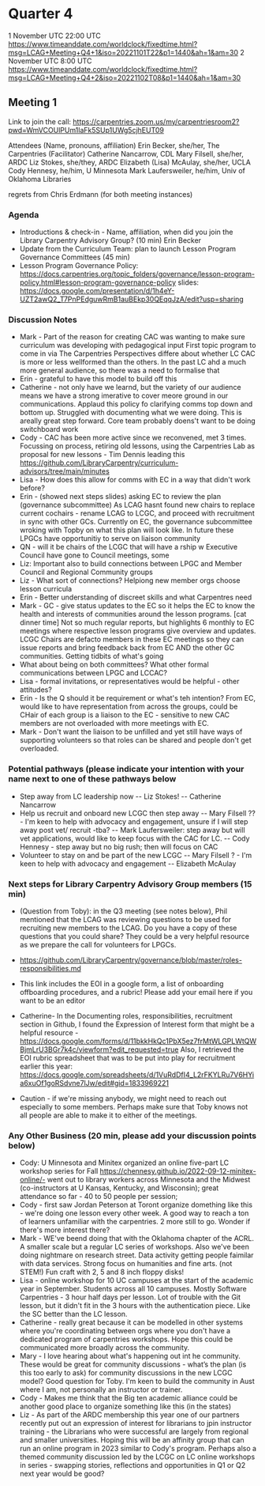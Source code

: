 # Quarter 4
1 November UTC 22:00 UTC 
https://www.timeanddate.com/worldclock/fixedtime.html?msg=LCAG+Meeting+Q4+1&iso=20221101T22&p1=1440&ah=1&am=30
2 November UTC 8:00 UTC
https://www.timeanddate.com/worldclock/fixedtime.html?msg=LCAG+Meeting+Q4+2&iso=20221102T08&p1=1440&ah=1&am=30

## Meeting 1
Link to join the call: https://carpentries.zoom.us/my/carpentriesroom2?pwd=WmVCOUlPUm1laFk5SUp1UWg5cjhEUT09

Attendees (Name, pronouns, affiliation)
Erin Becker, she/her, The Carpentries (Facilitator)
Catherine Nancarrow, CDL
Mary Filsell, she/her, ARDC 
Liz Stokes, she/they, ARDC
Elizabeth (Lisa) McAulay, she/her, UCLA
Cody Hennesy, he/him, U Minnesota
Mark Laufersweiler, he/him, Univ of Oklahoma Libraries

regrets from Chris Erdmann (for both meeting instances)

### Agenda
- Introductions & check-in - Name, affiliation, when did you join the Library Carpentry Advisory Group? (10 min)
Erin Becker
- Update from the Curriculum Team: plan to launch Lesson Program Governance Committees (45 min)
- Lesson Program Governance Policy: https://docs.carpentries.org/topic_folders/governance/lesson-program-policy.html#lesson-program-governance-policy
slides: https://docs.google.com/presentation/d/1h4eY-UZT2awQ2_T7PnPEdguwRmB1auBEkp30QEqqJzA/edit?usp=sharing
### Discussion Notes
- Mark - Part of the reason for creating CAC was wanting to make sure curriculum was developing with pedagogical input
First topic program to come in via The Carpentries
Perspectives differe about whether LC CAC is more or less wellformed than the others. 
In the past LC ahd a much more general audience, so there was a need to formalise that
- Erin - grateful to have this model to build off this
- Catherine - not only have we learnd, but the variety of our audience means we have a strong imerative to cover meore ground in our communications. Applaud this policy fo clarifying comms top down and bottom up. Struggled with documenting what we were doing. This is areally great step forward. Core team probably doens't want to be doing switchboard work
- Cody - CAC has been more active since we reconvened, met 3 times. Focussing on process, retiring old lessons, using the Carpentries Lab as proposal for new lessons - Tim Dennis leading this https://github.com/LibraryCarpentry/curriculum-advisors/tree/main/minutes
- Lisa - How does this allow for comms with EC in a way that didn't work before?
- Erin - (showed next steps slides) asking EC to review the plan (governance subcommittee) As LCAG hasnt found new chairs to replace current cochairs - rename LCAG to LCGC, and proceed with recruitment in sync with other GCs. 
Currently on EC, the governance subcommittee wroking with Topby on what this plan will look like. In future these LPGCs have opportunitiy to serve on liaison community 
- QN - will it be chairs of the LCGC that will have a rship w
Executive Council have gone to Council meetings, some 
- Liz: Important also to build connections between LPGC and Member Council and Regional Community groups
- Liz - What sort of connections? Helpiong new member orgs choose lesson curricula
- Erin - Better understanding of discreet skills and what Carpentres need
- Mark - GC - give status updates to the EC so it helps the EC to know the health and interests of communities around the lesson programs. [cat dinner time] Not so much regular reports, but highlights 6 monthly to EC meetings where respective lesson programs give overview and updates. LCGC Chairs are defacto members in these EC meetings so they can issue reports and bring feedback back from EC AND the other GC communities.  Getting tidbits of what's going  
- What about being on both committees? What other formal communications between LPGC and LCCAC?
- Lisa - formal invitations, or representatives would be helpful - other attitudes?
- Erin - Is the Q should it be requirement or what's teh intention? From EC, would like to have representation from across the groups, could be CHair of each group is a liaison to the EC - sensitive to new CAC members are not overloaded with more meetings with EC.
- Mark - Don't want the liaison to be unfilled and yet still have ways of supporting volunteers so that roles can be shared and people don't get overloaded.
### Potential pathways (please indicate your intention with your name next to one of these pathways below
- Step away from LC leadership now
-- Liz Stokes!
-- Catherine Nancarrow
- Help us recruit and onboard new LCGC then step away 
-- Mary Filsell ?? - I'm keen to help with advocacy and engagement, unsure if I will step away post vet/ recruit -tba?
-- Mark Laufersweiler: step away but will vet applications, would like to keep focus with the CAC for LC. 
-- Cody Hennesy - step away but no big rush; then will focus on CAC
- Volunteer to stay on and be part of the new LCGC
-- Mary Filsell ? - I'm keen to help with advocacy and engagement
-- Elizabeth McAulay

### Next steps for Library Carpentry Advisory Group members (15 min)
- (Question from Toby): in the Q3 meeting (see notes below), Phil mentioned that the LCAG was reviewing questions to be used for recruiting new members to the LCAG. Do you have a copy of these questions that you could share? They could be a very helpful resource as we prepare the call for volunteers for LPGCs.
- https://github.com/LibraryCarpentry/governance/blob/master/roles-responsibilities.md
- This link includes the EOI in a google form, a list of onboarding offboarding procedures, and a rubric! Please add your email here if you want to be an editor

- Catherine- In the Documenting roles, responsibilities, recruitment section in Github, I found the Expression of Interest form that might be a helpful resource - https://docs.google.com/forms/d/11bkkHkQc1PbX5ez7frMtWLGPLWtQWBjmLrU3BGr7k4c/viewform?edit_requested=true  Also, I retrieved the EOI rubric spreadsheet that was to be put into play for recruitment earlier this year:  https://docs.google.com/spreadsheets/d/1VuRdDfI4_L2rFKYLRu7V6HYia6xuOf1goRSdvne7lJw/edit#gid=1833969221
- Caution - if we're missing anybody, we might need to reach out especially to some members.  Perhaps make sure that Toby knows not all people are able to make it to either of the meetings.
### Any Other Business (20 min, please add your discussion points below)
- Cody: U Minnesota and Minitex organized an online five-part LC workshop series for Fall https://chennesy.github.io/2022-09-12-minitex-online/- went out to library workers across Minnesota and the Midwest (co-instructors at U Kansas, Kentucky, and Wisconsin); great attendance so far - 40 to 50 people per session;
- Cody - first saw Jordan Peterson at Toront organize domething like this - we're doing one lesson every other week. A good way to reach a ton of learners unfamiliar with the carpentries. 2 more still to go. Wonder if there's more interest there?
- Mark - WE've beend doing that with the Oklahoma chapter of the ACRL. A smaller scale but a regular LC series of workshops. Also we've been doing nightmare on research street. Data activity getting people faimilar with data services. Strong focus on humanities and fine arts. (not STEM!) Fun craft with 2, 5 and 8 inch floppy disks!
- Lisa - online workshop for 10 UC campuses at the start of the academic year in September. Students across all 10 campuses. Mostly Software Carpentries  - 3 hour half days per lesson. Lot of trouble with the Git lesson, but it didn't fit in the 3 hours with the authentication piece. Like the SC better than the LC lesson. 
- Catherine - really great because it can be modelled in other systems where you're coordinating between orgs where you don't have a dedicated program of carpentries workshops. Hope this could be communicated more broadly across the community.
- Mary - I love hearing about what's happening out int he community. These would be great for community discussions - what’s the plan (is this too early to ask) for community discussions in the new LCGC model? Good question for Toby. I'm keen to build the community in Aust where I am, not personally an instructor or trainer.
- Cody - Makes me think that the Big ten academic alliance could be another good place to organize something like this (in the states)
- Liz - As part of the ARDC membership this year one of our partners recently put out an expression of interest for librarians to jpin instructor training - the Librarians who were successful are largely from regional and smaller universities. Hoping this will be an affinity group that can run an online program in 2023 similar to Cody's program. Perhaps also a themed community discussion led by the LCGC on LC online workshops in series - swapping stories, reflections and opportunities in Q1 or Q2 next year would be good? 
